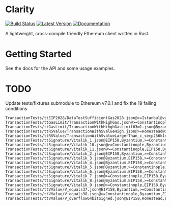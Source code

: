 # Clarity

[![Build Status](https://travis-ci.org/althea-net/clarity.svg?branch=master)](https://travis-ci.org/althea-net/clarity)
[![Latest Version](https://img.shields.io/crates/v/clarity.svg)](https://crates.io/crates/clarity)
[![Documentation](https://docs.rs/clarity/badge.svg)](https://docs.rs/clarity)

A lightweight, cross-compile friendly Ethereum client written in Rust.

# Getting Started

See the docs for the API and some usage examples.

# TODO

Update tests/fixtures submodule to Ethereum v7.0.1 and fix the 19 failing conditions

    TransactionTests/ttEIP2028/DataTestSufficientGas2028.json@>=Istanbul@valid
    TransactionTests/ttGasLimit/TransactionWithHighGas.json@>=Constantinople,EIP158,Byzantium,EIP150,Homestead@invalid
    TransactionTests/ttGasLimit/TransactionWithHihghGasLimit63m1.json@Byzantium,>=Constantinople,EIP158@valid
    TransactionTests/ttRSValue/TransactionWithSvalueHigh.json@>=Homestead@invalid
    TransactionTests/ttRSValue/TransactionWithSvalueLargerThan_c_secp256k1n_x05.json@>=Homestead@invalid
    TransactionTests/ttSignature/Vitalik_1.json@EIP158,Byzantium,>=Constantinople@valid
    TransactionTests/ttSignature/Vitalik_10.json@>=Constantinople,Byzantium,EIP158@valid
    TransactionTests/ttSignature/Vitalik_11.json@>=Constantinople,EIP158,Byzantium@valid
    TransactionTests/ttSignature/Vitalik_2.json@EIP158,Byzantium,>=Constantinople@valid
    TransactionTests/ttSignature/Vitalik_3.json@Byzantium,EIP158,>=Constantinople@valid
    TransactionTests/ttSignature/Vitalik_4.json@Byzantium,EIP158,>=Constantinople@valid
    TransactionTests/ttSignature/Vitalik_5.json@Byzantium,>=Constantinople,EIP158@valid
    TransactionTests/ttSignature/Vitalik_6.json@Byzantium,EIP158,>=Constantinople@valid
    TransactionTests/ttSignature/Vitalik_7.json@>=Constantinople,EIP158,Byzantium@valid
    TransactionTests/ttSignature/Vitalik_8.json@Byzantium,EIP158,>=Constantinople@valid
    TransactionTests/ttSignature/Vitalik_9.json@>=Constantinople,EIP158,Byzantium@valid
    TransactionTests/ttVValue/V_equals37.json@EIP158,Byzantium,>=Constantinople@valid
    TransactionTests/ttVValue/V_equals38.json@>=Constantinople,Byzantium,EIP158@valid
    TransactionTests/ttVValue/V_overflow64bitSigned.json@EIP158,Homestead,EIP150,>=Constantinople,Byzantium@invalid
